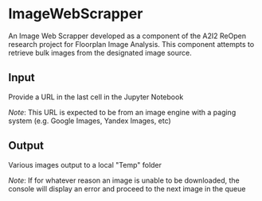 # ImageWebScrapper
An Image Web Scrapper developed as a component of the A2I2 ReOpen research project for Floorplan Image Analysis. This component attempts to retrieve bulk images from the designated image source.

## Input
Provide a URL in the last cell in the Jupyter Notebook

_Note_: This URL is expected to be from an image engine with a paging system (e.g. Google Images, Yandex Images, etc)

## Output
Various images output to a local "Temp" folder

_Note_: If for whatever reason an image is unable to be downloaded, the console will display an error and proceed to the next image in the queue
